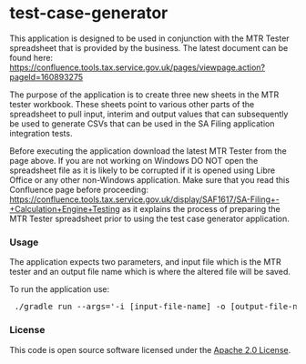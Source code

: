 
# test-case-generator

This application is designed to be used in conjunction with the MTR Tester spreadsheet that is provided by the business.
The latest document can be found here: https://confluence.tools.tax.service.gov.uk/pages/viewpage.action?pageId=160893275

The purpose of the application is to create three new sheets in the MTR tester workbook. These sheets point to various other
parts of the spreadsheet to pull input, interim and output values that can subsequently be used to generate CSVs that can be used
in the SA Filing application integration tests.

Before executing the application download the latest MTR Tester from the page above. If you are not working on Windows 
DO NOT open the spreadsheet file as it is likely to be corrupted if it is opened using Libre Office or any other non-Windows application.
Make sure that you read this Confluence page before proceeding: https://confluence.tools.tax.service.gov.uk/display/SAF1617/SA-Filing+-+Calculation+Engine+Testing
as it explains the process of preparing the MTR Tester spreadsheet prior to using the test case generator application.

### Usage

The application expects two parameters, and input file which is the MTR tester and an output file name which is where the
altered file will be saved.

To run the application use:
<pre>
 ./gradle run --args='-i [input-file-name] -o [output-file-name]'
</pre>


### License

This code is open source software licensed under the [Apache 2.0 License]("http://www.apache.org/licenses/LICENSE-2.0.html").
